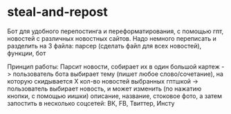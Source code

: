 # steal-and-repost
Бот для удобного перепостинга и переформатирования, с помощью гпт, новостей с различных новостных сайтов. 
Надо немного переписать и разделить на 3 файла: парсер (сделать файл для всех новостей), функции, бот

Принцип работы: Парсит новости, собирает их в один большой картеж -> пользователь бота выбирает тему (пишет любое слово/сочетание), на которую скидывается X кол-во новостей выбранных гптшкой -> пользователь выбирает новость, и может изменить (по нажатию кнопки, с помощью иишки) описание, название, стоковое фото, а затем запостить в несколько соцсетей: ВК, FB, Твиттер, Инсту
